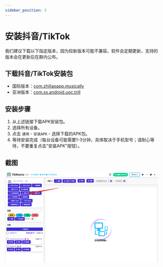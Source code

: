 ```yaml
---
sidebar_position: 3
---
```


# 安装抖音/TikTok

我们建议下载以下指定版本，因为较新版本可能不兼容。软件会定期更新，支持的版本会在更新后在群内公布。

## 下载抖音/TikTok安装包

* 国际版本：[com.zhiliaoapp.musically](https://apkpure.com/tiktok-musically-2024/com.zhiliaoapp.musically)
* 亚洲版本：[com.ss.android.ugc.trill](https://apkpure.com/tiktok/com.ss.android.ugc.trill)

## 安装步骤

1. 从上述链接下载APK安装包。
2. 选择所有设备。
3. 点击 `通用` - `安装APK` - 选择下载的APK包。
4. 等待安装完成（每台设备可能需要1-3分钟，具体取决于手机型号；请耐心等待，不要重复点击"安装APK"按钮）。

## 截图

![install.png](../img/install.png)
